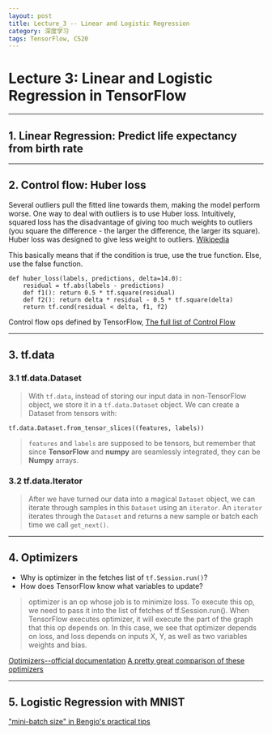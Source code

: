 ```yaml
---
layout: post
title: Lecture_3 -- Linear and Logistic Regression
category: 深度学习
tags: TensorFlow, CS20
---
```


# Lecture 3: Linear and Logistic Regression in TensorFlow

---
## 1. Linear Regression: Predict life expectancy from birth rate


---
## 2. Control flow: Huber loss
Several outliers pull the fitted line towards them, making the model perform worse. One way to deal with outliers is to use Huber loss. Intuitively, squared loss has the disadvantage of giving too much weights to outliers (you square the difference - the larger the difference, the larger its square). Huber loss was designed to give less weight to outliers. [Wikipedia](https://en.wikipedia.org/wiki/Huber_loss)

This basically means that if the condition is true, use the true function. Else, use the false function.

```
def huber_loss(labels, predictions, delta=14.0):
    residual = tf.abs(labels - predictions)
    def f1(): return 0.5 * tf.square(residual)
    def f2(): return delta * residual - 0.5 * tf.square(delta)
    return tf.cond(residual < delta, f1, f2)
```

Control flow ops defined by TensorFlow, [The full list of Control Flow](https://www.tensorflow.org/versions/master/api_guides/python/control_flow_ops)

---
## 3. tf.data
### 3.1 tf.data.Dataset
> With `tf.data`, instead of storing our input data in non-TensorFlow object, we store it in a `tf.data.Dataset` object. We can create a Dataset from tensors with:

```
tf.data.Dataset.from_tensor_slices((features, labels))
```

> `features` and `labels` are supposed to be tensors, but remember that since **TensorFlow** and **numpy** are seamlessly integrated, they can be **Numpy** arrays.

### 3.2 tf.data.Iterator
> After we have turned our data into a magical `Dataset` object, we can iterate through samples in this `Dataset` using an `iterator`. An `iterator` iterates through the `Dataset` and returns a new sample or batch each time we call `get_next()`.


---
## 4. Optimizers
* Why is optimizer in the fetches list of `tf.Session.run()`?
* How does TensorFlow know what variables to update?
> optimizer is an op whose job is to minimize loss. To execute this op, we need to pass it into the list of fetches of tf.Session.run(). When TensorFlow executes optimizer, it will execute the part of the graph that this op depends on. In this case, we see that optimizer depends on loss, and loss depends on inputs X,  Y, as well as two variables weights and bias. 

[Optimizers--official documentation](https://www.tensorflow.org/api_guides/python/train)
[A pretty great comparison of these optimizers](http://ruder.io/optimizing-gradient-descent/)

---
## 5. Logistic Regression with MNIST
["mini-batch size" in Bengio's practical tips](https://arxiv.org/pdf/1206.5533v2.pdf)
